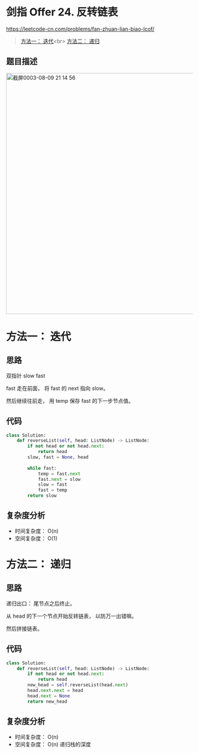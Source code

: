 剑指 Offer 24. 反转链表
====
https://leetcode-cn.com/problems/fan-zhuan-lian-biao-lcof/

> [方法一： 迭代]([https://github.com/PearlCoastal/Leetcode_GitOn/new/master/%E5%89%91%E6%8C%87offer#%E6%96%B9%E6%B3%95%E4%B8%80-%E8%BF%AD%E4%BB%A3](https://github.com/PearlCoastal/Leetcode_Solutions_python3/blob/master/%E5%89%91%E6%8C%87offer/%E5%89%91%E6%8C%87%20Offer%2024.md#%E6%96%B9%E6%B3%95%E4%B8%80-%E8%BF%AD%E4%BB%A3))<br>
> [方法二： 递归](https://github.com/PearlCoastal/Leetcode_Solutions_python3/blob/master/%E5%89%91%E6%8C%87offer/%E5%89%91%E6%8C%87%20Offer%2024.md#%E6%96%B9%E6%B3%95%E4%BA%8C-%E9%80%92%E5%BD%92)<br>

## 题目描述

<img width="652" alt="截屏0003-08-09 21 14 56" src="https://user-images.githubusercontent.com/10908630/128704569-5b4acfae-3726-402b-8188-9a702ef2d30c.png">


方法一： 迭代
====

## 思路

双指针 slow fast

fast 走在前面， 将 fast 的 next 指向 slow。

然后继续往前走， 用 temp 保存 fast 的下一步节点值。

## 代码
```python
class Solution:
    def reverseList(self, head: ListNode) -> ListNode:
        if not head or not head.next:
            return head
        slow, fast = None, head
        
        while fast:
            temp = fast.next
            fast.next = slow
            slow = fast 
            fast = temp
        return slow
```

## 复杂度分析
- 时间复杂度： O(n)
- 空间复杂度： O(1)



方法二： 递归
====

## 思路

递归出口： 尾节点之后终止。

从 head 的下一个节点开始反转链表， 以防万一出错嘛。

然后拼接链表。


## 代码
```python
class Solution:
    def reverseList(self, head: ListNode) -> ListNode:
        if not head or not head.next:
            return head
        new_head = self.reverseList(head.next)
        head.next.next = head
        head.next = None
        return new_head
```

## 复杂度分析
- 时间复杂度： O(n)
- 空间复杂度： O(n) 递归栈的深度
